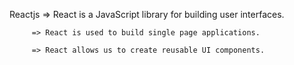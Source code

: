 Reactjs  => React is a JavaScript library 
         for  building user interfaces.

         => React is used to build single page applications.

         => React allows us to create reusable UI components.

